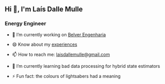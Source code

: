 <!--
### Hi there 👋


**mariaaseret/mariaaseret** is a ✨ _special_ ✨ repository because its `README.md` (this file) appears on your GitHub profile.

Here are some ideas to get you started:

- 🔭 I’m currently working on ...
- 🌱 I’m currently learning ...
- 👯 I’m looking to collaborate on ...
- 🤔 I’m looking for help with ...
- 💬 Ask me about ...
- 📫 How to reach me: ...
- 😄 Pronouns: ...
- ⚡ Fun fact: ...
-->
<h2>Hi 👋, I'm Laís Dalle Mulle</h2>
<h3>Energy Engineer</h3>

- 🔭 I’m currently working on [Belver Engenharia](https://www.linkedin.com/company/belver-engenharia/)

- 😄 Know about my [experiences](https://www.linkedin.com/in/laisdallemulle/)

- 📫 How to reach me: [laisdallemulle@gmail.com](mailto:laisdallemulle@gmail.com)

- 🌱 I’m currently learning bad data processing for hybrid state estimators

- ⚡ Fun fact: the colours of lightsabers had a meaning
